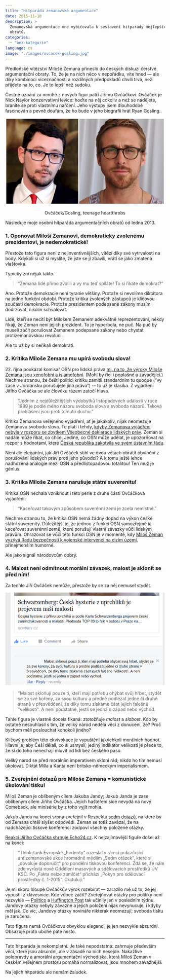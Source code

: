 ```yaml
---
title: "Hitparáda zemanovské argumentace"
date: 2015-11-10
description: >
  Zemanovská argumentace mne vybičovala k sestavení hitparády nejlepších
  obratů.
categories:
  - "bez-kategorie"
language: cs
image: "./images/ovcacek-gosling.jpg"
---
```


Předloňské vítězství Miloše Zemana přineslo do českých diskuzí čerstvé argumentační obraty. To, že je na nich něco v nepořádku, víte hned — ale díky kombinaci víceznačnosti a rozdílných předpokladů chvíli trvá, než přijdete na to, co. Je to lepší než sudoku.

Čestné uznání za mnohé z nových figur patří Jiřímu Ovčáčkovi. Ovčáček je Nick Naylor konzervativní levice: hoďte na něj cokoliv a než se nadějete, bráníte se proti vlastnímu nařčení. Jeho výstupy jsem dlouhodobě fascinován a pevně doufám, že ho bude v jeho biografii hrát Ryan Gosling.

![Ovčáček/Gosling, teenage heartthrobs](./images/ovcacek-gosling.jpg) 
<p style="text-align: center;"> Ovčáček/Gosling, teenage heartthrobs</p>

Následuje moje osobní hitparáda argumentačních obratů od ledna 2013.

### 1\. Oponovat Miloši Zemanovi, demokraticky zvolenému prezidentovi, je nedemokratické!

Přestože tato figura není z nejinventivnějších, vítězí díky své vytrvalosti na body. Kdykoli si už si myslíte, že jste se jí zbavili, vrátí se jako zmatená vlaštovka.

Typicky zní nějak takto.

> “Zemana lidé přímo zvolili a vy mu teď spíláte! To si říkáte demokrat?”

Ano. Protože demokracie není tyranie většiny. Protože si nevolíme diktátora na jedno funkční období. Protože kritika zvolených zástupců je klíčovou součástí demokracie. Protože prezidentem podepsané zákony musím dodržovat, nikoliv schvalovat.

Lidé, kteří se necítí být Milošem Zemanem adekvátně reprezentováni, někdy říkají, že Zeman není jejich prezident. To je hyperbola, ne puč. Na puč by museli začít porušovat Zemanem podepsané zákony nebo chystat protizemanovskou revoluci.

Ale to už by si neříkali demokrati.

### 2\. Kritika Miloše Zemana mu upírá svobodu slova!

22\. října poukázal komisař OSN pro lidská práva [mj. na to, že výroky Miloše Zemana jsou xenofobní a islamofobní](http://www.un.org/apps/news/story.asp?NewsID=52337). (Mohl by říci i poplašné a zavádějící.) Nechme stranou, že čeští politici kritiku zamítli standardním tu quoque (“vy zase v Jordánsku porušujete jiná práva”) -- to už je klasika. Z vyjádření Jiřího Ovčáčka se ale člověku rázem zatočí hlava.

> “Jedním z nejdůležitějších výdobytků listopadových událostí v roce 1989 je podle mého názoru svoboda slova a svoboda názorů. Taková prohlášení jsou proti tomuto duchu.”

Kritika Zemanova veřejného vyjádření, ať je jakákoliv, nijak neomezuje Zemanovu svobodu slova. To platí i tehdy, [kdyby Zemanova vyjádření nebyla v rozporu se zbytkem Všeobecné deklarace lidských práv](http://nazory.aktualne.cz/komentare/cesko-smrdi-od-zemana-osn-nas-tvrde-kritizuje-za-xenofobii-a/r~06c5df52796511e58f1e002590604f2e/). Zeman si nadále může říkat, co chce. Jediné, co OSN může udělat, je upozorňovat na rozpor s hodnotami, které [Česká republika zakotvila ve svém ústavním řádu](https://cs.wikipedia.org/wiki/Listina_z%C3%A1kladn%C3%ADch_pr%C3%A1v_a_svobod).

Není ale elegantní, jak Jiří Ovčáček stihl ve dvou větách obrátit obvinění z porušování lidských práv proti jeho původci? A k tomu ještě lehce nadhozená analogie mezi OSN a předlistopadovou totalitou! Ten muž je génius.

### 3\. Kritika Miloše Zemana narušuje státní suverenitu!

Kritika OSN nechala vzniknout i této perle z druhé části Ovčáčkova vyjádření:

> “Kaceřovat takovým způsobem suverénní zemi je zcela nemístné.”

Nechme stranou to, že kritika OSN nemá žádný dopad na výkon české státní suverenity. Důležitější je, že jednou z funkcí OSN samozřejmě _je_ kaceřovat suverénní země, které porušují vlastní závazky vůči lidským právům. Ohrazovat se vůči této funkci OSN je v momentě, kdy [Miloš Zeman vyzývá Radu bezpečnosti k vojenské intervenci na cizím území](http://zahranicni.eurozpravy.cz/amerika/132838-zeman-proti-terorismu-navrhuji-akci-pod-zastitou-rady-bezpecnosti-osn/), přinejmenším humorné.

Ale jako signál národovcům dobrý.

### 4\. Malost není odmítnout morální závazek, malost je sklonit se před ním!

Za tenhle Jiří Ovčáček nemůže, přestože by se za něj nemusel stydět.

![Česká malost](images/malost_edit.png)

> "Malost skloňují pouze ti, kteří mají potřebu ohýbat svůj hřbet, stydět se za své kořeny, za svou kulturu a předně podlézat jedné či druhé straně v přesvědčení, že díky tomu získáme část jejich falešné "velikosti". A není podstatné, jestli se jedná o západ nebo východ.

Tahle figura je vlastně docela fikaná: ztotožňuje _malost_ a _slabost_. Kdo by ostatně nesouhlasil s tím, že veliký národ nedělá věci z donucení, že? Proč bychom měli poslouchat kohokoli jiného?

Klíčový problém této ekvivokace je vypuštění jakýchkoli morálních hodnot. Hlavní je, aby Češi dělali, co si usmyslí; jediný indikátor velikosti je přece to, že si do toho nenechají mluvit od lidí bez českého pasu.

Veliký národ se před morálním imperativem skloní rád; nikdo ho tím nemusí úkolovat. Diktát Milla a Kanta není britsko-německým imperialismem.

### 5\. Zveřejnění dotazů pro Miloše Zemana = komunistické úkolování tisku!

Miloš Zeman je oblíbeným cílem Jakuba Jandy; Jakub Janda je zase oblíbeným cílem Jiřího Ovčáčka. Jejich hašteření sice nevydá na nový Comeback, ale minisérie by z toho vyjít mohla.

Jakub Janda na konci srpna zveřejnil v Respektu [sedm dotazů](http://www.respekt.cz/externi-hlasy/kdy-milos-zeman-odvola-nepravdu-z-cinske-televize), na které by od Zemana chtěl slyšet odpovědi. Zeman se totiž zavázal, že na nadcházející tiskové konferenci zodpoví všechny položené otázky.

[Reakci Jiřího Ovčáčka shrnuje Echo24.cz](http://echo24.cz/a/izqKX/ovcacek-napadl-iniciativu-jako-oddeleni-ksc-odmita-otazky-na-zemana). K nejzajímavější figuře došel až na konci:

> “Think-tank Evropské „hodnoty“ rozeslal v rámci pokračující antizemanovské akce hromadně médiím „Sedm otázek“, které si „dovoluje doporučit“ pro pondělní tiskovou konferenci. Zdá se, že nám zde vyrůstá nové Oddělení masových a sdělovacích prostředků ÚV KSČ. Po „Fakta nelze zamlčet“ přichází „Pokyn pro sdělovací prostředky č. 1-2015“. Gratuluji.”

Je mi skoro hloupé Ovčáčkův výrok rozebírat — zarazilo mě už to, že jej vypustil z klávesnice. Kde vůbec začít? Zveřejňovat otázky pro politiky není nezvyklé — [Politico](http://www.politico.com/magazine/story/2015/10/the-almost-inevitable-first-year-crisis-213294) a [Huffington Post](http://www.huffingtonpost.com/christopher-lamb/ask-these-questions-to-th_b_8392724.html) tak učinily jen v posledním týdnu. Jandovy otázky nebyly závazné a jejich položení nijak nevynucuje, i kdyby měl jak. Co víc, Jandovy otázky novináře nikterak neomezují; svoboda tisku je zaručena.

Tato figura nemá Ovčáčkovu obvyklou eleganci; je jen nezvykle absurdní. Obsazuje proto ubohé páté místo.

---

Tato hitparáda je nekompletní. Je také nepodstatná: zahrnuje především věci, které jsou absurdní, ale v zásadě na nich nesejde. Nakažlivé polopravdy a amorální argumentační východiska, která Miloš Zeman v českém veřejném prostoru pomáhá normalizovat, jsou mnohem závažnější.

Na jejich hitparádu ale nemám žaludek.
